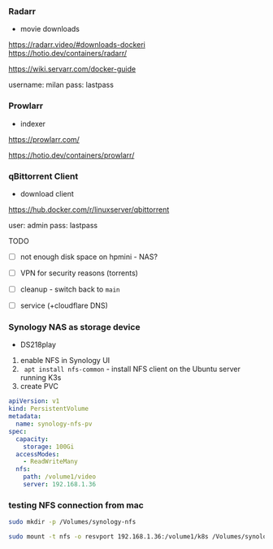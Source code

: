 ### Radarr

- movie downloads

https://radarr.video/#downloads-dockeri
https://hotio.dev/containers/radarr/

https://wiki.servarr.com/docker-guide


username: milan
pass: lastpass

### Prowlarr

- indexer

https://prowlarr.com/

https://hotio.dev/containers/prowlarr/


### qBittorrent Client

- download client

https://hub.docker.com/r/linuxserver/qbittorrent

user: admin
pass: lastpass

TODO

- [ ] not enough disk space on hpmini - NAS?
- [ ] VPN for security reasons (torrents)
- [ ] cleanup - switch back to `main`
- [ ] service (+cloudflare DNS)


### Synology NAS as storage device

- DS218play

1. enable NFS in Synology UI
2. ` apt install nfs-common` - install NFS client on the Ubuntu server running K3s
3. create PVC

```yaml
apiVersion: v1  
kind: PersistentVolume  
metadata:  
  name: synology-nfs-pv  
spec:  
  capacity:  
    storage: 100Gi  
  accessModes:  
    - ReadWriteMany  
  nfs:  
    path: /volume1/video 
    server: 192.168.1.36
```


### testing NFS connection from mac

```bash
sudo mkdir -p /Volumes/synology-nfs

sudo mount -t nfs -o resvport 192.168.1.36:/volume1/k8s /Volumes/synology-nfs
```